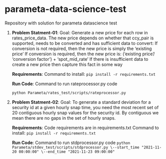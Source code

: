 # parameta-data-science-test
Repository with solution for parameta datascience test
1. **Problem Statment-01**:
   Goal: Generate a new price for each row in rates_price_data. The new price depends on whether that ccy_pair is supported, needs to be converted and has sufficient data to convert:
         If conversion is not required, then the new price is simply the ‘existing price’
         If conversion is required, then the new price is: (‘existing price’/ ‘conversion factor’) + ‘spot_mid_rate’
         If there is insufficient data to create a new price then capture this fact in some way
   
   **Requirements**:
   Command to install:
   ```pip install -r requirements.txt```

   **Run Code**:
   Command to run rateprocessor.py code
   
   ```python Parameta/rates_test/scripts/rateprocessor.py```

3. **Problem Statment-02**:
   Goal: To generate a standard deviation for a security id at a given hourly snap time, you need the most recent set of 20 contiguous hourly snap values for the security id. By contiguous we mean there are no gaps in the set of hourly snaps.
   
   **Requirements**:
   Code requirements are in requirements.txt
   Command to install:
   ```pip install -r requirements.txt```

   **Run Code**:
   Command to run stdprocessor.py code
   ```python Parameta/stdev_test/scripts/stdprocessor.py \--start_time "2021-11-20 00:00:00" \--end_time "2021-11-23 09:00:00"```
